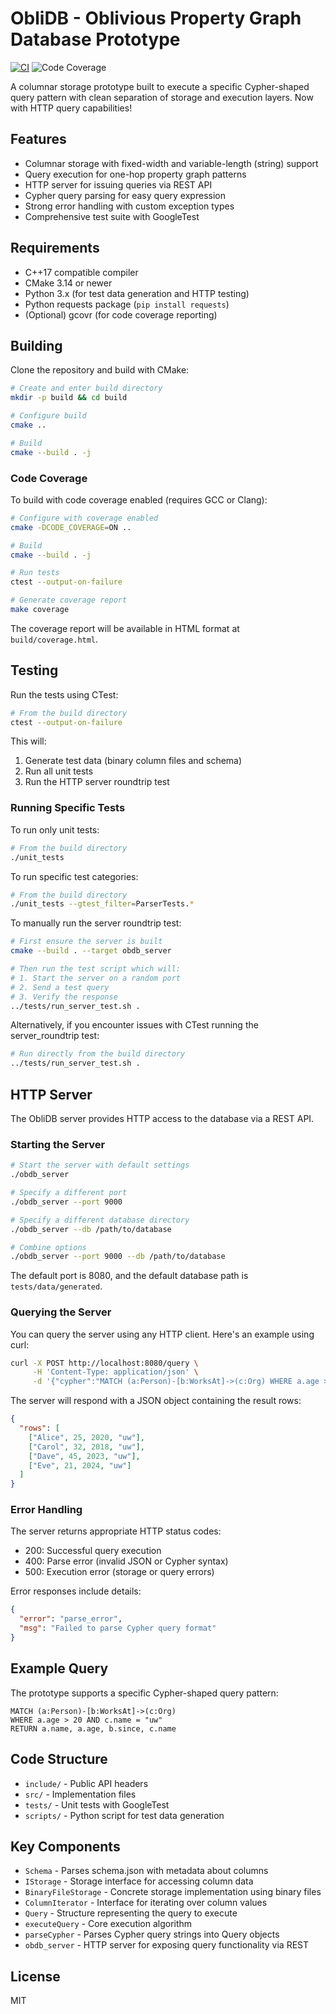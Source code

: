 # ObliDB - Oblivious Property Graph Database Prototype

[![CI](https://github.com/username/obliDB/actions/workflows/ci.yml/badge.svg)](https://github.com/username/obliDB/actions/workflows/ci.yml)
![Code Coverage](coverage.svg)

A columnar storage prototype built to execute a specific Cypher-shaped query pattern with clean separation of storage and execution layers. Now with HTTP query capabilities!

## Features

- Columnar storage with fixed-width and variable-length (string) support
- Query execution for one-hop property graph patterns
- HTTP server for issuing queries via REST API
- Cypher query parsing for easy query expression
- Strong error handling with custom exception types
- Comprehensive test suite with GoogleTest

## Requirements

- C++17 compatible compiler
- CMake 3.14 or newer
- Python 3.x (for test data generation and HTTP testing)
- Python requests package (`pip install requests`)
- (Optional) gcovr (for code coverage reporting)

## Building

Clone the repository and build with CMake:

```bash
# Create and enter build directory
mkdir -p build && cd build

# Configure build
cmake ..

# Build
cmake --build . -j
```

### Code Coverage

To build with code coverage enabled (requires GCC or Clang):

```bash
# Configure with coverage enabled
cmake -DCODE_COVERAGE=ON ..

# Build
cmake --build . -j

# Run tests
ctest --output-on-failure

# Generate coverage report
make coverage
```

The coverage report will be available in HTML format at `build/coverage.html`.

## Testing

Run the tests using CTest:

```bash
# From the build directory
ctest --output-on-failure
```

This will:
1. Generate test data (binary column files and schema)
2. Run all unit tests
3. Run the HTTP server roundtrip test

### Running Specific Tests

To run only unit tests:

```bash
# From the build directory
./unit_tests
```

To run specific test categories:

```bash
# From the build directory
./unit_tests --gtest_filter=ParserTests.*
```

To manually run the server roundtrip test:

```bash
# First ensure the server is built
cmake --build . --target obdb_server

# Then run the test script which will:
# 1. Start the server on a random port
# 2. Send a test query
# 3. Verify the response
../tests/run_server_test.sh .
```

Alternatively, if you encounter issues with CTest running the server_roundtrip test:

```bash
# Run directly from the build directory
../tests/run_server_test.sh .
```

## HTTP Server

The ObliDB server provides HTTP access to the database via a REST API.

### Starting the Server

```bash
# Start the server with default settings
./obdb_server

# Specify a different port
./obdb_server --port 9000

# Specify a different database directory
./obdb_server --db /path/to/database

# Combine options
./obdb_server --port 9000 --db /path/to/database
```

The default port is 8080, and the default database path is `tests/data/generated`.

### Querying the Server

You can query the server using any HTTP client. Here's an example using curl:

```bash
curl -X POST http://localhost:8080/query \
     -H 'Content-Type: application/json' \
     -d '{"cypher":"MATCH (a:Person)-[b:WorksAt]->(c:Org) WHERE a.age > 20 AND c.name = \"uw\" RETURN a.name,a.age,b.since,c.name"}'
```

The server will respond with a JSON object containing the result rows:

```json
{
  "rows": [
    ["Alice", 25, 2020, "uw"],
    ["Carol", 32, 2018, "uw"],
    ["Dave", 45, 2023, "uw"],
    ["Eve", 21, 2024, "uw"]
  ]
}
```

### Error Handling

The server returns appropriate HTTP status codes:

- 200: Successful query execution
- 400: Parse error (invalid JSON or Cypher syntax)
- 500: Execution error (storage or query errors)

Error responses include details:

```json
{
  "error": "parse_error",
  "msg": "Failed to parse Cypher query format"
}
```

## Example Query

The prototype supports a specific Cypher-shaped query pattern:

```cypher
MATCH (a:Person)-[b:WorksAt]->(c:Org)
WHERE a.age > 20 AND c.name = "uw"
RETURN a.name, a.age, b.since, c.name
```

## Code Structure

- `include/` - Public API headers
- `src/` - Implementation files
- `tests/` - Unit tests with GoogleTest
- `scripts/` - Python script for test data generation

## Key Components

- `Schema` - Parses schema.json with metadata about columns
- `IStorage` - Storage interface for accessing column data
- `BinaryFileStorage` - Concrete storage implementation using binary files
- `ColumnIterator` - Interface for iterating over column values
- `Query` - Structure representing the query to execute
- `executeQuery` - Core execution algorithm
- `parseCypher` - Parses Cypher query strings into Query objects
- `obdb_server` - HTTP server for exposing query functionality via REST

## License

MIT 
